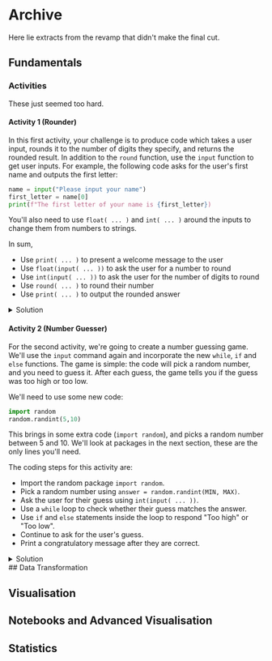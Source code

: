 # Archive

Here lie extracts from the revamp that didn't make the final cut.

## Fundamentals

### Activities

These just seemed too hard.

#### Activity 1 (Rounder)

In this first activity, your challenge is to produce code which takes a user input, rounds it to the number of digits they specify, and returns the rounded result. In addition to the `round` function, use the `input` function to get user inputs. For example, the following code asks for the user's first name and outputs the first letter:

```python
name = input("Please input your name")
first_letter = name[0]
print(f"The first letter of your name is {first_letter})
```

You'll also need to use `float( ... )` and `int( ... )` around the inputs to change them from numbers to strings.

In sum,
- Use `print( ... )` to present a welcome message to the user
- Use `float(input( ... ))` to ask the user for a number to round
- Use `int(input( ... ))` to ask the user for the number of digits to round
- Use `round( ... )` to round their number
- Use `print( ... )` to output the rounded answer


<details>
  <summary>Solution</summary>
  
  We have five lines of code corresponding to the five steps above:
  
  ```python
  # Rounder
    
  # Welcome message
  print("Welcome to the rounder. Here you can input a number and round it.")

  # Collect number to round and number of digits
  number = float(input("What is your number? "))
  precision = int(input("How many digits would you like to round it to? "))

  # Round number and print result
  rounded = round(number, precision)
  print(f"Your number is {rounded}")
  ```
              
</details>

#### Activity 2 (Number Guesser)

For the second activity, we're going to create a number guessing game. We'll use the `input` command again and incorporate the new `while`, `if` and `else` functions. The game is simple: the code will pick a random number, and you need to guess it. After each guess, the game tells you if the guess was too high or too low. 

We'll need to use some new code:

```python
import random
random.randint(5,10)
```

This brings in some extra code (`import random`), and picks a random number between 5 and 10. We'll look at packages in the next section, these are the only lines you'll need.

The coding steps for this activity are:

- Import the random package `import random`.
- Pick a random number using `answer = random.randint(MIN, MAX)`.
- Ask the user for their guess using `int(input( ... ))`.
- Use a `while` loop to check whether their guess matches the answer.
- Use `if` and `else` statements inside the loop to respond "Too high" or "Too low".
- Continue to ask for the user's guess.
- Print a congratulatory message after they are correct.

<details>
  <summary>Solution</summary>
  
  We have five lines of code corresponding to the five steps above:
  
  ```python
  # Number guesser

  # Bring in some extra code
  import random

  # Define the max and min for the answer
  MIN = 0
  MAX = 100

  # Pick a random number for the answer
  number = random.randint(MIN, MAX)

  # Ask the user for an initial guess
  guess = int(input("What is your guess? "))
  count = 1

  # If incorrect, keep asking
  while guess != number:
    
      # Print messages to help user
      if guess > number:
          print("Too high.")
        
      else:
          print("Too low.")
    
      # Ask for new guess
      guess = int(input("What is your guess? "))
      count += 1
    
  # Congratulatory message
  print(f"Correct! The answer is {number}. It took you {count} guesses.")
  ```
              
</details>
## Data Transformation

## Visualisation

## Notebooks and Advanced Visualisation

## Statistics
